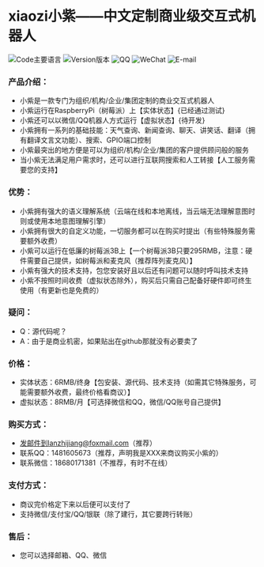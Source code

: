 # xiaozi小紫——中文定制商业级交互式机器人

![Code主要语言](https://img.shields.io/badge/code-python-blue.svg)
![Version版本](https://img.shields.io/badge/version-Custom_Business_Edition-orange.svg)
![QQ](https://img.shields.io/badge/QQ-1481605673-yellow.svg)
![WeChat](https://img.shields.io/badge/WeChat-1481605673-green.svg)
![E-mail](https://img.shields.io/badge/email-lanzhijiang@foxmail.com-red.svg)

### 产品介绍：
- 小紫是一款专门为组织/机构/企业/集团定制的商业交互式机器人
- 小紫运行在RaspberryPi（树莓派）上【实体状态】{已经通过测试}
- 小紫还可以以微信/QQ机器人方式运行【虚拟状态】{待开发}
- 小紫拥有一系列的基础技能：天气查询、新闻查询、聊天、讲笑话、翻译（拥有翻译文言文功能）、搜索、GPIO端口控制
- 小紫最突出的地方便是可以为组织/机构/企业/集团的客户提供顾问般的服务
- 当小紫无法满足用户需求时，还可以进行互联网搜索和人工转接【人工服务需要您的支持】
### 优势：
- 小紫拥有强大的语义理解系统（云端在线和本地离线，当云端无法理解意图时则或使用本地意图理解引擎）
- 小紫拥有很大的自定义功能，一切服务都可以在购买时提出（有些特殊服务需要额外收费）
- 小紫可以运行在低廉的树莓派3B上【一个树莓派3B只要295RMB，注意：硬件需要自己提供，如树莓派和麦克风（推荐阵列麦克风）】
- 小紫有强大的技术支持，包您安装好且以后还有问题可以随时呼叫技术支持
- 小紫不按照时间收费（虚拟状态除外），购买后只需自己配备好硬件即可终生使用（有更新也是免费的）
### 疑问：
- Q：源代码呢？
- A：由于是商业机密，如果贴出在github那就没有必要卖了
### 价格：
- 实体状态：6RMB/终身【包安装、源代码、技术支持（如需其它特殊服务，可能需要额外收费，最终价格看商议）】
- 虚拟状态：8RMB/月【可选择微信和QQ，微信/QQ账号自己提供】
### 购买方式：
- 发邮件到lanzhijiang@foxmail.com（推荐）
- 联系QQ：1481605673（推荐，声明我是XXX来商议购买小紫的）
- 联系微信：18680171381（不推荐，有时不在线）
### 支付方式：
- 商议完价格定下来以后便可以支付了
- 支持微信/支付宝/QQ/银联（除了建行，其它要跨行转账）
### 售后：
- 您可以选择邮箱、QQ、微信

